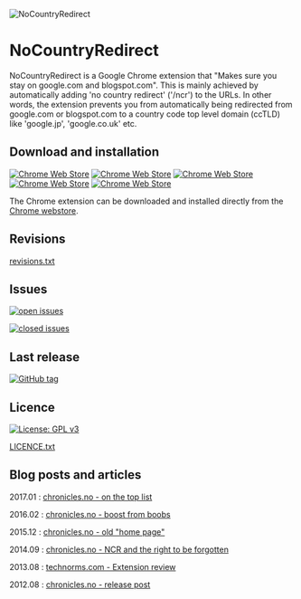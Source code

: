 ![NoCountryRedirect](https://github.com/klevstul/NoCountryRedirect/blob/master/NoCountryRedirect/ncr128x128.png "NoCountryRedirect")

NoCountryRedirect
=================
NoCountryRedirect is a Google Chrome extension that "Makes sure you stay on google.com and blogspot.com". This is mainly achieved by automatically adding 'no country redirect' ('/ncr') to the URLs. In other words, the extension prevents you from automatically being redirected from google.com or blogspot.com to a country code top level domain (ccTLD) like 'google.jp', 'google.co.uk' etc.

Download and installation
-------------------------
[![Chrome Web Store](https://img.shields.io/chrome-web-store/d/ciboebddidackjicoeoiigdnbmchkdll.svg)](https://chrome.google.com/webstore/detail/nocountryredirect-ncr/ciboebddidackjicoeoiigdnbmchkdll)
[![Chrome Web Store](https://img.shields.io/chrome-web-store/v/ciboebddidackjicoeoiigdnbmchkdll.svg)](https://chrome.google.com/webstore/detail/nocountryredirect-ncr/ciboebddidackjicoeoiigdnbmchkdll)
[![Chrome Web Store](https://img.shields.io/chrome-web-store/rating/ciboebddidackjicoeoiigdnbmchkdll.svg)](https://chrome.google.com/webstore/detail/nocountryredirect-ncr/ciboebddidackjicoeoiigdnbmchkdll)
[![Chrome Web Store](https://img.shields.io/chrome-web-store/stars/ciboebddidackjicoeoiigdnbmchkdll.svg)](https://chrome.google.com/webstore/detail/nocountryredirect-ncr/ciboebddidackjicoeoiigdnbmchkdll)
[![Chrome Web Store](https://img.shields.io/chrome-web-store/rating-count/ciboebddidackjicoeoiigdnbmchkdll.svg)](https://chrome.google.com/webstore/detail/nocountryredirect-ncr/ciboebddidackjicoeoiigdnbmchkdll)

The Chrome extension can be downloaded and installed directly from the [Chrome webstore](https://chrome.google.com/webstore/detail/nocountryredirect-ncr/ciboebddidackjicoeoiigdnbmchkdll).

Revisions
---------
[revisions.txt](https://github.com/klevstul/NoCountryRedirect/blob/master/NoCountryRedirect/revisions.txt)

Issues
------
[![open issues](https://img.shields.io/github/issues/klevstul/NoCountryRedirect.svg)](https://github.com/klevstul/NoCountryRedirect/issues)

[![closed issues](https://img.shields.io/github/issues-closed/klevstul/NoCountryRedirect.svg)](https://github.com/klevstul/NoCountryRedirect/issues?q=is%3Aissue+is%3Aclosed)

Last release
------------
[![GitHub tag](https://img.shields.io/github/tag/klevstul/NoCountryRedirect.svg)](https://github.com/klevstul/NoCountryRedirect/tags)

Licence
-------
[![License: GPL v3](https://img.shields.io/badge/License-GPL%20v3-blue.svg)](http://www.gnu.org/licenses/gpl-3.0)

[LICENCE.txt](https://github.com/klevstul/NoCountryRedirect/blob/master/LICENCE.txt)

Blog posts and articles
-----------------------
2017.01 : [chronicles.no - on the top list](http://www.chronicles.no/2017/01/ncr-on-top-list.html)

2016.02 : [chronicles.no - boost from boobs](http://www.chronicles.no/2016/02/boost-from-boobs.html)

2015.12 : [chronicles.no - old "home page"](http://www.chronicles.no/2015/12/nocountryredirect-ncr.html)

2014.09 : [chronicles.no - NCR and the right to be forgotten](http://www.chronicles.no/2014/09/nocountryredirect-and-right-to-be.html)

2013.08 : [technorms.com - Extension review](http://www.technorms.com/31957/block-blogger-from-redirecting-to-a-country-specific-url)

2012.08 : [chronicles.no - release post](http://www.chronicles.no/2012/08/chrome-ncr-extension.html)
